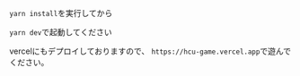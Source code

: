 `yarn install`を実行してから

`yarn dev`で起動してください

vercelにもデプロイしておりますので、
`https://hcu-game.vercel.app`で遊んでください。
